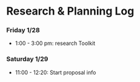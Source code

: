 # Research & Planning Log
### Friday 1/28
* 1:00 - 3:00 pm: research Toolkit 
### Saturday 1/29
* 11:00 - 12:20: Start proposal info
